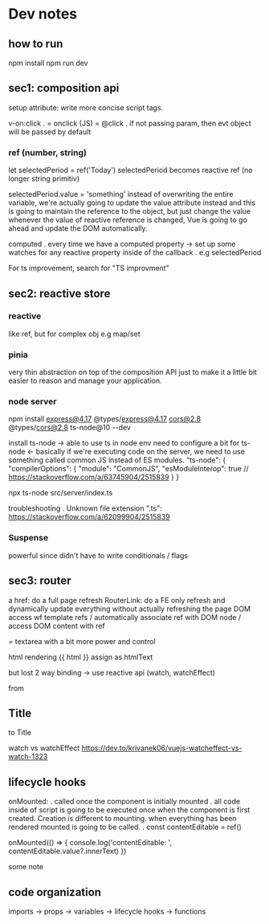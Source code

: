 # Dev notes

## how to run

npm install
npm run dev

## sec1: composition api
setup attribute: write more concise script tags.

v-on:click
. = onclick (JS) = @click
. if not passing param, then evt object will be passed by default


### ref (number, string)
let selectedPeriod = ref('Today') 
selectedPeriod becomes reactive ref (no longer string primitiv)

selectedPeriod.value = 'something'
instead of overwriting the entire variable, we're actually going to
update the value attribute instead and this is going to maintain the reference to the object, but just change the value whenever the value of reactive reference is changed, Vue is going to go ahead and update the DOM automatically.

computed
. every time we have a computed property -> set up some watches for any reactive property inside of the callback 
. e.g selectedPeriod

For ts improvement, search for "TS improvment"

## sec2: reactive store

### reactive
like ref, but for complex obj e.g map/set

### pinia
very thin abstraction on top of the composition API just to make it a little bit easier to reason and manage your application.

### node server
npm install express@4.17 @types/express@4.17 cors@2.8 @types/cors@2.8 ts-node@10 --dev

install ts-node -> able to use ts in node env
need to configure a bit for ts-node
<- basically if we're executing code on the server, we need to use something called common JS instead of ES modules.
"ts-node": {
    "compilerOptions": {
      "module": "CommonJS",
      "esModuleInterop": true // https://stackoverflow.com/a/63745904/2515839
    }
  }

npx ts-node src/server/index.ts

troubleshooting
. Unknown file extension ".ts": https://stackoverflow.com/a/62099904/2515839

### Suspense
powerful since didn't have to write conditionals / flags

## sec3: router
a href: do a full page refresh
RouterLink: do a FE only refresh and dynamically update everything without actually refreshing the page
DOM access wf template refs / automatically associate ref with DOM node / access DOM content with ref

<div contenteditable> = textarea with a bit more power and control

html rendering
{{ html }} assign as htmlText
<div v-html='html' /> but lost 2 way binding -> use reactive api (watch, watchEffect)

from <h2 id="title">Title</h2> to Title

watch vs watchEffect
https://dev.to/krivanek06/vuejs-watcheffect-vs-watch-1323


## lifecycle hooks

onMounted: 
. called once the component is initially mounted
. all code inside of script is going to be executed once when the component is first created. Creation is different to mounting. when everything has been rendered mounted is going
to be called.
. 
const contentEditable = ref<HTMLDivElement>()

onMounted(() => {
    console.log('contentEditable: ', contentEditable.value?.innerText)
})

<div contenteditable ref="contentEditable">some note</div>

## code organization
imports -> props -> variables -> lifecycle hooks -> functions